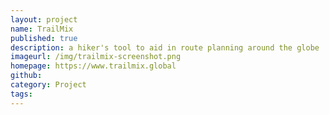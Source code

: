 ```yaml
---
layout: project
name: TrailMix
published: true
description: a hiker's tool to aid in route planning around the globe
imageurl: /img/trailmix-screenshot.png
homepage: https://www.trailmix.global
github: 
category: Project
tags:
---
```

